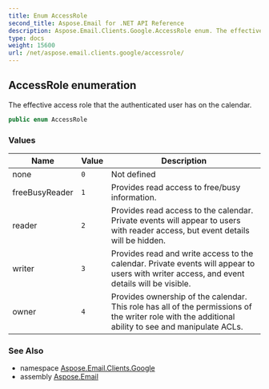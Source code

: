 ```yaml
---
title: Enum AccessRole
second_title: Aspose.Email for .NET API Reference
description: Aspose.Email.Clients.Google.AccessRole enum. The effective access role that the authenticated user has on the calendar
type: docs
weight: 15600
url: /net/aspose.email.clients.google/accessrole/
---
```

## AccessRole enumeration

The effective access role that the authenticated user has on the calendar.

```csharp
public enum AccessRole
```

### Values

| Name | Value | Description |
| --- | --- | --- |
| none | `0` | Not defined |
| freeBusyReader | `1` | Provides read access to free/busy information. |
| reader | `2` | Provides read access to the calendar. Private events will appear to users with reader access, but event details will be hidden. |
| writer | `3` | Provides read and write access to the calendar. Private events will appear to users with writer access, and event details will be visible. |
| owner | `4` | Provides ownership of the calendar. This role has all of the permissions of the writer role with the additional ability to see and manipulate ACLs. |

### See Also

* namespace [Aspose.Email.Clients.Google](../../aspose.email.clients.google/)
* assembly [Aspose.Email](../../)


